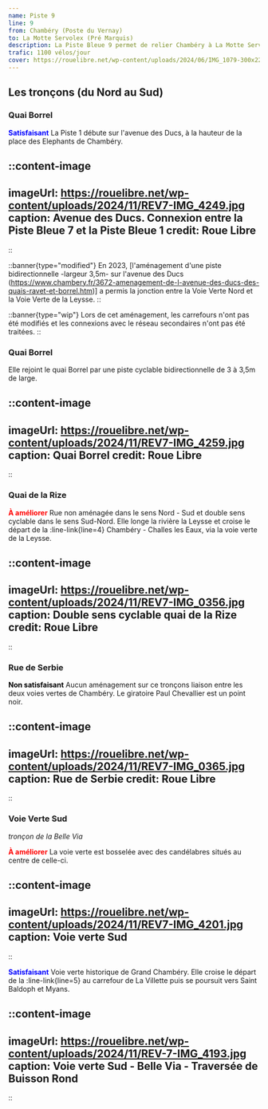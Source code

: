 ```yaml
---
name: Piste 9
line: 9
from: Chambéry (Poste du Vernay) 
to: La Motte Servolex (Pré Marquis)
description: La Piste Bleue 9 permet de relier Chambéry à La Motte Servolex par La Mairie de Bissy et la Croix de Bissy.
trafic: 1100 vélos/jour
cover: https://rouelibre.net/wp-content/uploads/2024/06/IMG_1079-300x225.jpg
---
```


## Les tronçons (du Nord au Sud)

### Quai Borrel

<span style="color:blue;font-weight:bold">Satisfaisant</span> La Piste 1 débute sur l'avenue des Ducs, à la hauteur de la place des Elephants de Chambéry.

::content-image
---
imageUrl: https://rouelibre.net/wp-content/uploads/2024/11/REV7-IMG_4249.jpg
caption: Avenue des Ducs. Connexion entre la Piste Bleue 7 et la Piste Bleue 1
credit: Roue Libre
---
::

::banner{type="modified"}
En 2023, [l'aménagement d'une piste bidirectionnelle -largeur 3,5m- sur l'avenue des Ducs (https://www.chambery.fr/3672-amenagement-de-l-avenue-des-ducs-des-quais-ravet-et-borrel.htm)] a permis la jonction entre la Voie Verte Nord et la Voie Verte de la Leysse.
::

::banner{type="wip"}
Lors de cet aménagement, les carrefours n'ont pas été modifiés et les connexions avec le réseau secondaires n'ont pas été traitées.
::

### Quai Borrel
Elle rejoint le quai Borrel par une piste cyclable bidirectionnelle de 3 à 3,5m de large.

::content-image
---
imageUrl: https://rouelibre.net/wp-content/uploads/2024/11/REV7-IMG_4259.jpg
caption: Quai Borrel
credit: Roue Libre
---
::


### Quai de la Rize

<span style="color:red;font-weight:bold">À améliorer</span> Rue non aménagée dans le sens Nord - Sud et double sens cyclable dans le sens Sud-Nord. Elle longe  la rivière la Leysse et croise le départ de la :line-link{line=4} Chambéry - Challes les Eaux, via la voie verte de la Leysse.

::content-image
---
imageUrl: https://rouelibre.net/wp-content/uploads/2024/11/REV7-IMG_0356.jpg
caption: Double sens cyclable quai de la Rize
credit: Roue Libre
---
::

### Rue de Serbie
<span style="color:black;font-weight:bold">Non satisfaisant</span> Aucun aménagement sur ce tronçons liaison entre les deux voies vertes de Chambéry. Le giratoire Paul Chevallier est un point noir.

::content-image
---
imageUrl: https://rouelibre.net/wp-content/uploads/2024/11/REV7-IMG_0365.jpg
caption: Rue de Serbie
credit: Roue Libre
---
::

### Voie Verte Sud
*tronçon de la Belle Via*

<span style="color:red;font-weight:bold">À améliorer</span> La voie verte est bosselée avec des candélabres situés au centre de celle-ci.

::content-image
---
imageUrl: https://rouelibre.net/wp-content/uploads/2024/11/REV7-IMG_4201.jpg
caption: Voie verte Sud
---
::

<span style="color:blue;font-weight:bold">Satisfaisant</span> Voie verte historique de Grand Chambéry. Elle croise le départ de la :line-link{line=5} au carrefour de La Villette puis se poursuit vers Saint Baldoph et Myans.

::content-image
---
imageUrl: https://rouelibre.net/wp-content/uploads/2024/11/REV-7-IMG_4193.jpg
caption: Voie verte Sud - Belle Via - Traversée de Buisson Rond
---
::